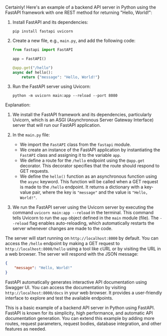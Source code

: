 Certainly! Here's an example of a backend API server in Python using the FastAPI framework with one REST method for returning "Hello, World!":

1. Install FastAPI and its dependencies:
   ```
   pip install fastapi uvicorn
   ```

2. Create a new file, e.g., `main.py`, and add the following code:
   ```python
   from fastapi import FastAPI

   app = FastAPI()

   @app.get("/hello")
   async def hello():
       return {"message": "Hello, World!"}
   ```

3. Run the FastAPI server using Uvicorn:
   ```
   python -m uvicorn main:app --reload --port 8080
   ```

Explanation:

1. We install the FastAPI framework and its dependencies, particularly Uvicorn, which is an ASGI (Asynchronous Server Gateway Interface) server that will run our FastAPI application.

2. In the `main.py` file:
   - We import the `FastAPI` class from the `fastapi` module.
   - We create an instance of the FastAPI application by instantiating the `FastAPI` class and assigning it to the variable `app`.
   - We define a route for the `/hello` endpoint using the `@app.get` decorator. This decorator specifies that the route should respond to GET requests.
   - We define the `hello()` function as an asynchronous function using the `async` keyword. This function will be called when a GET request is made to the `/hello` endpoint. It returns a dictionary with a key-value pair, where the key is `"message"` and the value is `"Hello, World!"`.

3. We run the FastAPI server using the Uvicorn server by executing the command `uvicorn main:app --reload` in the terminal. This command tells Uvicorn to run the `app` object defined in the `main` module (file). The `--reload` flag enables auto-reloading, which automatically restarts the server whenever changes are made to the code.

The server will start running on `http://localhost:8000` by default. You can access the `/hello` endpoint by making a GET request to `http://localhost:8000/hello` using a tool like cURL or by visiting the URL in a web browser. The server will respond with the JSON message:

```json
{
    "message": "Hello, World!"
}
```

FastAPI automatically generates interactive API documentation using Swagger UI. You can access the documentation by visiting `http://localhost:8000/docs` in your web browser. It provides a user-friendly interface to explore and test the available endpoints.

This is a basic example of a backend API server in Python using FastAPI. FastAPI is known for its simplicity, high performance, and automatic API documentation generation. You can extend this example by adding more routes, request parameters, request bodies, database integration, and other features as needed.